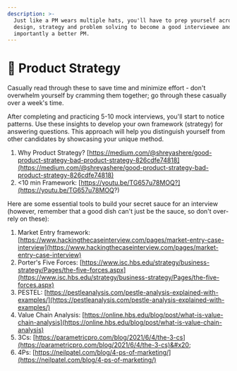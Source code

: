 ```yaml
---
description: >-
  Just like a PM wears multiple hats, you'll have to prep yourself across
  design, strategy and problem solving to become a good interviewee and more
  importantly a better PM.
---
```


# 🧠 Product Strategy

Casually read through these to save time and minimize effort - don't overwhelm yourself by cramming them together; go through these casually over a week's time.

After completing and practicing 5-10 mock interviews, you'll start to notice patterns. Use these insights to develop your own framework (strategy) for answering questions. This approach will help you distinguish yourself from other candidates by showcasing your unique method.

1. Why Product Strategy? [https://medium.com/@shreyashere/good-product-strategy-bad-product-strategy-826cdfe74818](https://medium.com/@shreyashere/good-product-strategy-bad-product-strategy-826cdfe74818)
2. <10 min Framework: [https://youtu.be/TG657u78MOQ?](https://youtu.be/TG657u78MOQ?)

Here are some essential tools to build your secret sauce for an interview (however, remember that a good dish can't just be the sauce, so don't over-rely on these):

1. Market Entry framework: [https://www.hackingthecaseinterview.com/pages/market-entry-case-interview](https://www.hackingthecaseinterview.com/pages/market-entry-case-interview)
2. Porter's Five Forces: [https://www.isc.hbs.edu/strategy/business-strategy/Pages/the-five-forces.aspx](https://www.isc.hbs.edu/strategy/business-strategy/Pages/the-five-forces.aspx)
3. PESTEL: [https://pestleanalysis.com/pestle-analysis-explained-with-examples/](https://pestleanalysis.com/pestle-analysis-explained-with-examples/)
4. Value Chain Analysis: [https://online.hbs.edu/blog/post/what-is-value-chain-analysis](https://online.hbs.edu/blog/post/what-is-value-chain-analysis)
5. 3Cs: [https://parametricpro.com/blog/2021/6/4/the-3-cs](https://parametricpro.com/blog/2021/6/4/the-3-cs)&#x20;
6. 4Ps: [https://neilpatel.com/blog/4-ps-of-marketing/](https://neilpatel.com/blog/4-ps-of-marketing/)
